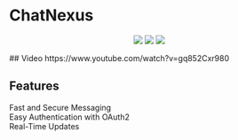 # ChatNexus
<p align="center">
  <a href="https://app.codacy.com/gh/chomnr/ChatNexus/dashboard?utm_source=gh&utm_medium=referral&utm_content=&utm_campaign=Badge_grade"><img src="https://app.codacy.com/project/badge/Grade/2fa43e5859d34135b08ed7132c3cadf4"/></a>
  <img src="https://img.shields.io/github/commit-activity/m/chomnr/chatnexus?color=ff69b4"/>
  <img src="https://img.shields.io/github/repo-size/chomnr/chatnexus"/>
</p>
## Video
https://www.youtube.com/watch?v=gq852Cxr980

## Features
Fast and Secure Messaging<br>
Easy Authentication with OAuth2<br>
Real-Time Updates<br>
